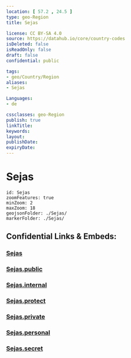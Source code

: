 ```yaml
---
location: [ 57.2 , 24.5 ] 
type: geo-Region
title: Sejas

license: CC BY-SA 4.0
source: https://datahub.io/core/country-codes
isDeleted: false
isReadOnly: false
draft: false
confidential: public

tags:
- geo/Country/Region
aliases:
- Sejas

Languages:
- de

cssclasses: geo-Region
publish: true
linkTitle: 
keywords: 
layout: 
publishDate: 
expiryDate: 
---
```


# Sejas

```leaflet
id: Sejas
zoomFeatures: true 
minZoom: 2 
maxZoom: 18
geojsonFolder: ./Sejas/
markerFolder: ./Sejas/
```


## Confidential Links & Embeds: 

### [Sejas](/_Standards/Earth/Continent/Europe/Europe~North/Latvia/Counties/Sejas.md) 

### [Sejas.public](/_public/Earth/Continent/Europe/Europe~North/Latvia/Counties/Sejas.public.md) 

### [Sejas.internal](/_internal/Earth/Continent/Europe/Europe~North/Latvia/Counties/Sejas.internal.md) 

### [Sejas.protect](/_protect/Earth/Continent/Europe/Europe~North/Latvia/Counties/Sejas.protect.md) 

### [Sejas.private](/_private/Earth/Continent/Europe/Europe~North/Latvia/Counties/Sejas.private.md) 

### [Sejas.personal](/_personal/Earth/Continent/Europe/Europe~North/Latvia/Counties/Sejas.personal.md) 

### [Sejas.secret](/_secret/Earth/Continent/Europe/Europe~North/Latvia/Counties/Sejas.secret.md)

